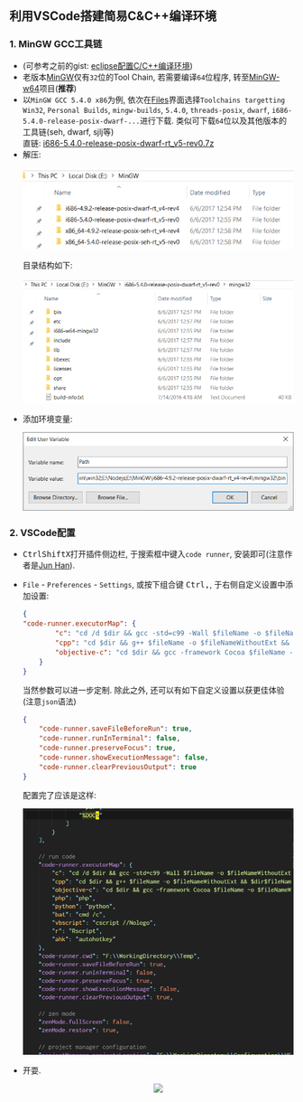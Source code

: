 ## 利用VSCode搭建简易C&C++编译环境

### 1. MinGW GCC工具链

- (可参考之前的gist: [eclipse配置C/C++编译环境](https://gist.github.com/michaelHL/8b5e18b0d3d3319d49b7998bb7de052a))
- 老版本[MinGW](http://www.mingw.org/)仅有`32`位的Tool Chain,
  若需要编译`64`位程序, 转至[MinGW-w64](https://sourceforge.net/projects/mingw-w64/)项目(**推荐**)
- 以`MinGW GCC 5.4.0 x86`为例, 依次在[Files](https://sourceforge.net/projects/mingw-w64/files)界面选择`Toolchains targetting Win32`,
  `Personal Builds`, `mingw-builds`, `5.4.0`, `threads-posix`,
  `dwarf`, `i686-5.4.0-release-posix-dwarf-...`进行下载.
  类似可下载`64`位以及其他版本的工具链(seh, dwarf, sjlj等)  
  直链: [i686-5.4.0-release-posix-dwarf-rt_v5-rev0.7z](https://sourceforge.net/projects/mingw-w64/files/Toolchains%20targetting%20Win32/Personal%20Builds/mingw-builds/5.4.0/threads-posix/dwarf/i686-5.4.0-release-posix-dwarf-rt_v5-rev0.7z/download)
- 解压:
  <p align="center">
      <img src="img/vscode-c-c++-environment-01.png">
  </p>
  目录结构如下:
  <p align="center">
      <img src="img/vscode-c-c++-environment-02.png">
  </p>
- 添加环境变量:
  <p align="center">
      <img src="img/vscode-c-c++-environment-03.png">
  </p>

### 2. VSCode配置

- <kbd>Ctrl</kbd><kbd>Shift</kbd><kbd>X</kbd>打开插件侧边栏,
   于搜索框中键入`code runner`, 安装即可(注意作者是[Jun Han](https://marketplace.visualstudio.com/items?itemName=formulahendry.code-runner)).
- `File` - `Preferences` - `Settings`, 或按下组合键
   <kbd>Ctrl</kbd><kbd>,</kbd>, 于右侧自定义设置中添加设置:

    ```json
    {
    "code-runner.executorMap": {
            "c": "cd /d $dir && gcc -std=c99 -Wall $fileName -o $fileNameWithoutExt.exe && $dir$fileNameWithoutExt.exe",
            "cpp": "cd $dir && g++ $fileName -o $fileNameWithoutExt && $dir$fileNameWithoutExt",
            "objective-c": "cd $dir && gcc -framework Cocoa $fileName -o $fileNameWithoutExt && $dir$fileNameWithoutExt"
        }
    }
    ```

   当然参数可以进一步定制.
   除此之外, 还可以有如下自定义设置以获更佳体验
   (注意`json`语法)

    ```json
    {
        "code-runner.saveFileBeforeRun": true,
        "code-runner.runInTerminal": false,
        "code-runner.preserveFocus": true,
        "code-runner.showExecutionMessage": false,
        "code-runner.clearPreviousOutput": true
    }
    ```

   配置完了应该是这样:
   <p align="center">
      <img src="img/vscode-c-c++-environment-04.png">
   </p>

- 开耍.
  <p align="center">
      <img src="img/vscode-c-c++-environment-05.png">
  </p>

